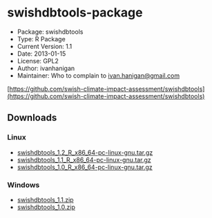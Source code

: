 swishdbtools-package
========================================================

* Package: 	swishdbtools
* Type: 	R Package
* Current Version:	1.1
* Date: 	2013-01-15
* License: 	GPL2
* Author: ivanhanigan
* Maintainer: Who to complain to <ivan.hanigan@gmail.com>

[https://github.com/swish-climate-impact-assessment/swishdbtools](https://github.com/swish-climate-impact-assessment/swishdbtools)

## Downloads
### Linux 
* [swishdbtools_1.2_R_x86_64-pc-linux-gnu.tar.gz](/tools/swishdbtools/swishdbtools_1.2_R_x86_64-pc-linux-gnu.tar.gz)
* [swishdbtools_1.1_R_x86_64-pc-linux-gnu.tar.gz](/tools/swishdbtools/swishdbtools_1.1_R_x86_64-pc-linux-gnu.tar.gz)
* [swishdbtools_1.0_R_x86_64-pc-linux-gnu.tar.gz](/tools/swishdbtools/swishdbtools_1.0_R_x86_64-pc-linux-gnu.tar.gz)

### Windows
* [swishdbtools_1.1.zip](/tools/swishdbtools/swishdbtools_1.1.zip)
* [swishdbtools_1.0.zip](/tools/swishdbtools/swishdbtools_1.0.zip)
